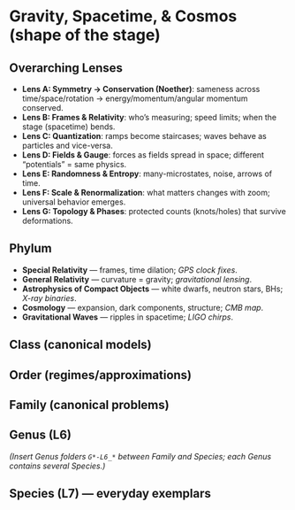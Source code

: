 # Gravity, Spacetime, & Cosmos (shape of the stage)

## Overarching Lenses

- **Lens A: Symmetry -> Conservation (Noether)**: sameness across time/space/rotation → energy/momentum/angular momentum conserved.
- **Lens B: Frames & Relativity**: who’s measuring; speed limits; when the stage (spacetime) bends.
- **Lens C: Quantization**: ramps become staircases; waves behave as particles and vice-versa.
- **Lens D: Fields & Gauge**: forces as fields spread in space; different “potentials” = same physics.
- **Lens E: Randomness & Entropy**: many-microstates, noise, arrows of time.
- **Lens F: Scale & Renormalization**: what matters changes with zoom; universal behavior emerges.
- **Lens G: Topology & Phases**: protected counts (knots/holes) that survive deformations.

## Phylum

- **Special Relativity** — frames, time dilation; *GPS clock fixes*.
- **General Relativity** — curvature = gravity; *gravitational lensing*.
- **Astrophysics of Compact Objects** — white dwarfs, neutron stars, BHs; *X-ray binaries*.
- **Cosmology** — expansion, dark components, structure; *CMB map*.
- **Gravitational Waves** — ripples in spacetime; *LIGO chirps*.

## Class (canonical models)

## Order (regimes/approximations)

## Family (canonical problems)

## Genus (L6)

_(Insert Genus folders `G*-L6_*` between Family and Species; each Genus contains several Species.)_

## Species (L7) — everyday exemplars
